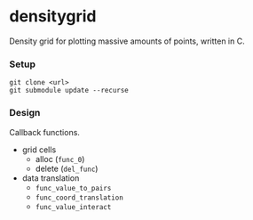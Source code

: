 # densitygrid
Density grid for plotting massive amounts of points, written in C.

### Setup
```
git clone <url>
git submodule update --recurse
```
### Design

Callback functions.
- grid cells
  - alloc (`func_0`)
  - delete (`del_func`)
- data translation
  - `func_value_to_pairs`
  - `func_coord_translation`
  - `func_value_interact`
